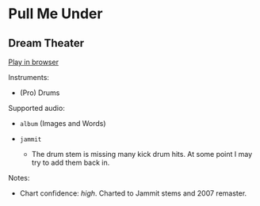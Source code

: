 # Pull Me Under

## Dream Theater


[Play in browser](http://pages.cs.wisc.edu/~tolly/customs/dream-theater/pull-me-under)

Instruments:

  * (Pro) Drums

Supported audio:

  * `album` (Images and Words)

  * `jammit`

    * The drum stem is missing many kick drum hits. At some point I may try to add them back in.

Notes:

  * Chart confidence: *high*. Charted to Jammit stems and 2007 remaster.

